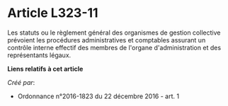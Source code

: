 # Article L323-11

Les statuts ou le règlement général des organismes de gestion collective prévoient les procédures administratives et
comptables assurant un contrôle interne effectif des membres de l'organe d'administration et des représentants légaux.

**Liens relatifs à cet article**

_Créé par_:

  - Ordonnance n°2016-1823 du 22 décembre 2016 - art. 1
